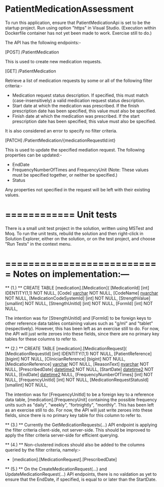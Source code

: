 # PatientMedicationAssessment

To run this application, ensure that PatientMedicationApi is set to be the startup project.
Run using option "https" in Visual Studio. (Execution within Dockerfile container has not yet been made to work. Exercise still to do.)

The API has the following endpoints:-

[POST] /PatientMedication

This is used to create new medication requests.


[GET] /PatientMedication

Retrieve a list of medication requests by some or all of the following filter criteria:-
 - Medication request status description. If specified, this must match (case-insensitively) a valid medication request status description.
 - Start date at which the medication was prescribed. If the finish prescription date has been specified, this value must also be specified.
 - Finish date at which the medication was prescribed. If the start prescription date has been specified, this value must also be specified.
 
It is also considered an error to specify no filter criteria.


[PATCH] /PatientMedication/{medicationRequestId:int}

This is used to update the specified mediation request. The following properties can be updated:-
 - EndDate
 - FrequencyNumberOfTimes and FrequencyUnit (Note: These values must be specified together, or neither be specified.)
 - Status

Any properties not specified in the request will be left with their existing values.


============
Unit tests
============

There is a small unit test project in the solution, written using MSTest and Moq.
To run the unit tests, rebuild the solution and then right-click in Solution Explorer, either on the solution, or on the test project,
and choose "Run Tests" in the context menu.


===========================
Notes on implementation:—
===========================

** (1.) **
CREATE TABLE [medication].[Medication](
	[MedicationId] [int] IDENTITY(1,1) NOT NULL,
	[Code] [varchar](10) NOT NULL,
	[CodeName] [nvarchar](100) NOT NULL,
	[MedicationCodeSystemId] [int] NOT NULL,
	[StrengthValue] [smallint] NOT NULL,
	[StrengthUnitId] [int] NOT NULL,
	[FormId] [int] NOT NULL,
	
The intention was for [StrengthUnitId] and [FormId] to be foreign keys to other reference data tables containing values such as "g/ml" and "tablet" (respectively).
However, this has been left as an exercise still to do. For now, the API will just write zeroes into these fields, since there are no primary key tables for these columns
to refer to.

** (2.) **
CREATE TABLE [medication].[MedicationRequest](
	[MedicationRequestId] [int] IDENTITY(1,1) NOT NULL,
	[PatientReference] [bigint] NOT NULL,
	[ClinicianReference] [bigint] NOT NULL,
	[MedicationReference] [varchar](10) NOT NULL,
	[ReasonText] [nvarchar](4000) NOT NULL,
	[PrescribedDate] [datetime2](7) NOT NULL,
	[StartDate] [datetime2](7) NOT NULL,
	[EndDate] [datetime2](7) NULL,
	[FrequencyNumberOfTimes] [int] NOT NULL,
	[FrequencyUnitId] [int] NOT NULL,
	[MedicationRequestStatusId] [smallint] NOT NULL,
	
The intention was for [FrequencyUnitId] to be a foreign key to a reference data table, [medication].[FrequencyUnit] containing the possible frequency units
such as "daily", "weekly", "fortnightly", "monthly". This has been left as an exercise still to do. For now, the API will just write zeroes into these fields,
since there is no primary key table for this column to refer to.

** (3.) **
Currently the GetMedicationRequests(...) API endpoint is applying the filter criteria client-side, not server-side.
This should be improved to apply the filter criteria server-side for efficient querying.

** (4.) **
Non-clustered indices should also be added to the columns queried by the filter criteria, namely:-
 - [medication].[MedicationRequest].[PrescribedDate]

** (5.) **
On the CreateMedicationRequest(...) and UpdateMedicationRequest(...) API endpoints, there is no valdation as yet
to ensure that the EndDate, if specified, is equal to or later than the StartDate.
